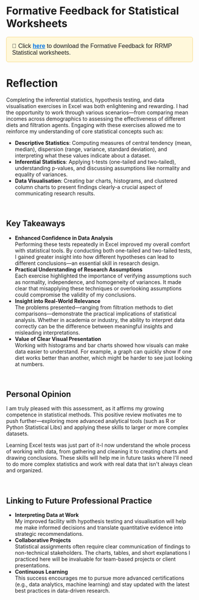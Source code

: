 # Formative Feedback for Statistical Worksheets

<div style="background-color: #fff8db; border: 1px solid #f7d67d; padding: 15px; border-radius: 5px; font-family: Arial, sans-serif; font-size: 16px;  margin-bottom: 40px">
  📁 Click 
  <a href="https://pet-e-portfolio.vercel.app/exercises/statistical-worksheet-formative-feedback.pdf" style="color: #0073e6; text-decoration: underline; font-weight: bold;" target="_blank">here</a> 
  to download the Formative Feedback for RRMP Statistical worksheets.
</div>

# Reflection

Completing the inferential statistics, hypothesis testing, and data visualisation exercises in Excel was both enlightening and rewarding. I had the opportunity to work through various scenarios—from comparing mean incomes across demographics to assessing the effectiveness of different diets and filtration agents. Engaging with these exercises allowed me to reinforce my understanding of core statistical concepts such as:

- **Descriptive Statistics**: Computing measures of central tendency (mean, median), dispersion (range, variance, standard deviation), and interpreting what these values indicate about a dataset.
- **Inferential Statistics**: Applying t-tests (one-tailed and two-tailed), understanding p-values, and discussing assumptions like normality and equality of variances.
- **Data Visualisation**: Creating bar charts, histograms, and clustered column charts to present findings clearly-a crucial aspect of communicating research results.

<br/>

## Key Takeaways

- **Enhanced Confidence in Data Analysis**  
   Performing these tests repeatedly in Excel improved my overall comfort with statistical tools. By conducting both one-tailed and two-tailed tests, I gained greater insight into how different hypotheses can lead to different conclusions—an essential skill in research design.
- **Practical Understanding of Research Assumptions**  
   Each exercise highlighted the importance of verifying assumptions such as normality, independence, and homogeneity of variances. It made clear that misapplying these techniques or overlooking assumptions could compromise the validity of my conclusions.
- **Insight into Real-World Relevance**  
   The problems presented—ranging from filtration methods to diet comparisons—demonstrate the practical implications of statistical analysis. Whether in academia or industry, the ability to interpret data correctly can be the difference between meaningful insights and misleading interpretations.
- **Value of Clear Visual Presentation**  
   Working with histograms and bar charts showed how visuals can make data easier to understand. For example, a graph can quickly show if one diet works better than another, which might be harder to see just looking at numbers.

<br/>

## Personal Opinion

I am truly pleased with this assessment, as it affirms my growing competence in statistical methods. This positive review motivates me to push further—exploring more advanced analytical tools (such as R or Python Statistical Libs) and applying these skills to larger or more complex datasets.

Learning Excel tests was just part of it-I now understand the whole process of working with data, from gathering and cleaning it to creating charts and drawing conclusions. These skills will help me in future tasks where I'll need to do more complex statistics and work with real data that isn't always clean and organized.

<br/>

## Linking to Future Professional Practice

- **Interpreting Data at Work**  
  My improved facility with hypothesis testing and visualisation will help me make informed decisions and translate quantitative evidence into strategic recommendations.
- **Collaborative Projects**  
  Statistical assignments often require clear communication of findings to non-technical stakeholders. The charts, tables, and short explanations I practiced here will be invaluable for team-based projects or client presentations.
- **Continuous Learning**  
  This success encourages me to pursue more advanced certifications (e.g., data analytics, machine learning) and stay updated with the latest best practices in data-driven research.

